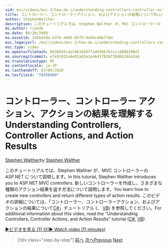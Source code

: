 ```yaml
---
uid: mvc/videos/mvc-2/how-do-i/understanding-controllers-controller-actions-and-action-results
title: コントローラー、コントローラーアクション、およびアクションの結果についてMicrosoft Docs
author: StephenWalther
description: このチュートリアルでは、Stephen Walther が、MVC コントローラーの ASP.NET について説明します。 新しいコントローラーを作成し、さまざまな種類のアクションを返す方法について説明します。
ms.author: riande
ms.date: 08/20/2008
ms.assetid: 2456a5da-d376-4d45-8275-9e0dc46bf7dd
msc.legacyurl: /mvc/videos/mvc-2/how-do-i/understanding-controllers-controller-actions-and-action-results
msc.type: video
ms.openlocfilehash: b638565cdaf4b16d5f7a4649b7b1cccd880200d1
ms.sourcegitcommit: e7e91932a6e91a63e2e46417626f39d6b244a3ab
ms.translationtype: MT
ms.contentlocale: ja-JP
ms.lasthandoff: 03/06/2020
ms.locfileid: "78450400"
---
```

# <a name="understanding-controllers-controller-actions-and-action-results"></a><span data-ttu-id="05e3a-104">コントローラー、コントローラー アクション、アクションの結果を理解する</span><span class="sxs-lookup"><span data-stu-id="05e3a-104">Understanding Controllers, Controller Actions, and Action Results</span></span>

<span data-ttu-id="05e3a-105">[Stephen Walther](https://github.com/StephenWalther)</span><span class="sxs-lookup"><span data-stu-id="05e3a-105">by [Stephen Walther](https://github.com/StephenWalther)</span></span>

<span data-ttu-id="05e3a-106">このチュートリアルでは、Stephen Walther が、MVC コントローラーの ASP.NET について説明します。</span><span class="sxs-lookup"><span data-stu-id="05e3a-106">In this tutorial, Stephen Walther introduces you to ASP.NET MVC controllers.</span></span> <span data-ttu-id="05e3a-107">新しいコントローラーを作成し、さまざまな種類のアクション結果を返す方法について説明します。</span><span class="sxs-lookup"><span data-stu-id="05e3a-107">You learn how to create new controllers and return different types of action results.</span></span> <span data-ttu-id="05e3a-108">このビデオの詳細については、「コントローラー、コントローラーアクション、およびアクションの結果について[C#](../../../overview/older-versions-1/controllers-and-routing/aspnet-mvc-controllers-overview-cs.md)」チュートリアル (、 [VB](../../../overview/older-versions-1/controllers-and-routing/asp-net-mvc-controller-overview-vb.md)) を参照してください。</span><span class="sxs-lookup"><span data-stu-id="05e3a-108">For additional information about this video, read the "Understanding Controllers, Controller Actions, and Action Results" tutorial ([C#](../../../overview/older-versions-1/controllers-and-routing/aspnet-mvc-controllers-overview-cs.md), [VB](../../../overview/older-versions-1/controllers-and-routing/asp-net-mvc-controller-overview-vb.md)).</span></span>

[<span data-ttu-id="05e3a-109">&#9654;ビデオを見る (11 分)</span><span class="sxs-lookup"><span data-stu-id="05e3a-109">&#9654; Watch video (11 minutes)</span></span>](https://channel9.msdn.com/Blogs/ASP-NET-Site-Videos/understanding-controllers-controller-actions-and-action-results)

> [!div class="step-by-step"]
> <span data-ttu-id="05e3a-110">[前へ](aspnet-mvc-controller-overview.md)
> [次へ](understanding-views-view-data-and-html-helpers.md)</span><span class="sxs-lookup"><span data-stu-id="05e3a-110">[Previous](aspnet-mvc-controller-overview.md)
[Next](understanding-views-view-data-and-html-helpers.md)</span></span>
